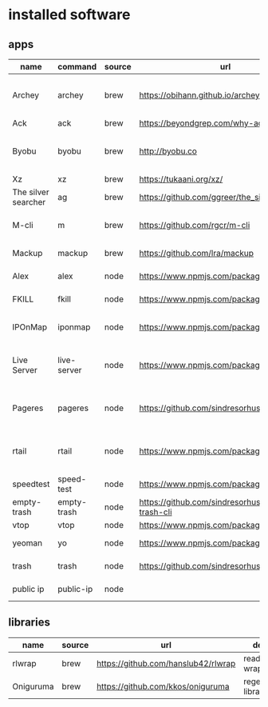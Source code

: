 # installed software
## apps
| name | command | source | url | def |
| ------ | ------------ | ---- | ---- | ----- |
| Archey | archey | brew | https://obihann.github.io/archey-osx/ | display macos computer info |
| Ack | ack | brew | https://beyondgrep.com/why-ack/ | better grep |
| Byobu | byobu | brew | http://byobu.co | terminal window manager (tmux like)
| Xz | xz | brew | https://tukaani.org/xz/ | compression |
| The silver searcher | ag | brew | https://github.com/ggreer/the_silver_searcher | better ack/grep |
| M-cli | m | brew | https://github.com/rgcr/m-cli | swiss army knife for macos |
| Mackup | mackup | brew | https://github.com/lra/mackup | backup settings tool |
| Alex | alex | node |  https://www.npmjs.com/package/alex | politically correct text |
| FKILL | fkill | node | https://www.npmjs.com/package/fkill-cli | better kill tool |
| IPOnMap | iponmap | node | https://www.npmjs.com/package/iponmap | show ip address on a map |
| Live Server | live-server | node | https://www.npmjs.com/package/live-server | run reloading http server from folder |
| Pageres | pageres | node | https://github.com/sindresorhus/pageres-cli | automated cli website screen capture |
| rtail | rtail | node | https://www.npmjs.com/package/rtail | sends log output to webserver rtail |
| speedtest | speed-test | node | https://www.npmjs.com/package/speed-test | test network connection |
| empty-trash | empty-trash | node | https://github.com/sindresorhus/empty-trash-cli | empty the trash |
| vtop | vtop | node | https://www.npmjs.com/package/vtop | nicer top cli |
| yeoman | yo | node | https://www.npmjs.com/package/yo | scaffolding tool |
| trash | trash | node | https://github.com/sindresorhus/trash | === rm to trashcan |
| public ip | public-ip | node | | print public ip |

## libraries
| name | source | url | def |
| ------ | ---- | ---- | ----- |
| rlwrap | brew | https://github.com/hanslub42/rlwrap | readline wrapper |
| Oniguruma | brew | https://github.com/kkos/oniguruma | regex library |

